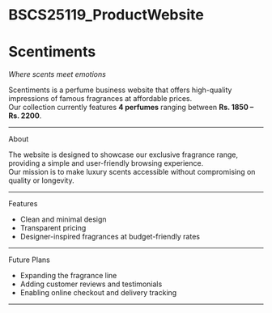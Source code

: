 # BSCS25119_ProductWebsite
# Scentiments
*Where scents meet emotions*

Scentiments is a perfume business website that offers high-quality impressions of famous fragrances at affordable prices.  
Our collection currently features **4 perfumes** ranging between **Rs. 1850 – Rs. 2200**.

---

About

The website is designed to showcase our exclusive fragrance range, providing a simple and user-friendly browsing experience.  
Our mission is to make luxury scents accessible without compromising on quality or longevity.

---

Features

- Clean and minimal design  
- Transparent pricing  
- Designer-inspired fragrances at budget-friendly rates  

---

Future Plans

- Expanding the fragrance line  
- Adding customer reviews and testimonials  
- Enabling online checkout and delivery tracking  

---
